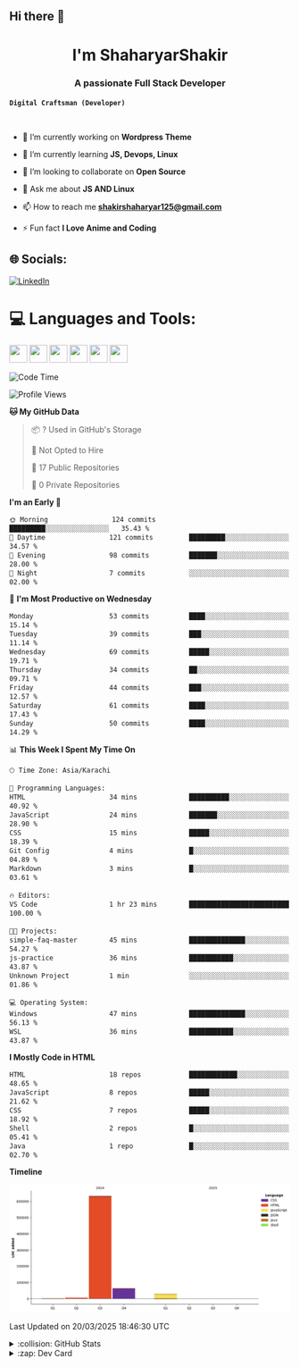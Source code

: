 ## Hi there 👋

<h1 align="center">I'm ShaharyarShakir</h1>
<h3 align="center">A passionate Full Stack Developer</h3>

**`Digital Craftsman (Developer)`**
<p align="left"> <a href="https://twitter.com/" target="blank"><img src="https://img.shields.io/twitter/follow/?logo=twitter&style=for-the-badge" alt="" /></a> </p>

- 🔭 I’m currently working on **Wordpress Theme**

- 🌱 I’m currently learning **JS, Devops, Linux**

- 👯 I’m looking to collaborate on **Open Source**

- 💬 Ask me about **JS AND Linux**

- 📫 How to reach me **shakirshaharyar125@gmail.com**

- ⚡ Fun fact **I Love Anime and Coding**


## 🌐 Socials:
[![LinkedIn](https://img.shields.io/badge/LinkedIn-%230077B5.svg?logo=linkedin&logoColor=white)](https://linkedin.com/in/https://www.linkedin.com/in/shaharyar-shakir-3674a027b/) 

# 💻 Languages and Tools:
<img height="32" width="32" src="https://cdn.simpleicons.org/git/F05032" />  <img height="32" width="32" src="https://cdn.simpleicons.org/html5/E34F26" /> <img height="32" width="32" src="https://cdn.simpleicons.org/css/663399" />  <img height="32" width="32" src="https://cdn.simpleicons.org/javascript/F7DF1E" />  <img height="32" width="32" src="https://cdn.simpleicons.org/archlinux/1793D1" /> <img height="32" width="32" src="https://cdn.simpleicons.org/vim/019733" />
<!--START_SECTION:waka-->
![Code Time](http://img.shields.io/badge/Code%20Time-17%20hrs%2030%20mins-blue)

![Profile Views](http://img.shields.io/badge/Profile%20Views-0-blue)

**🐱 My GitHub Data** 

> 📦 ? Used in GitHub's Storage 
 > 
> 🚫 Not Opted to Hire
 > 
> 📜 17 Public Repositories 
 > 
> 🔑 0 Private Repositories 
 > 
**I'm an Early 🐤** 

```text
🌞 Morning                124 commits         █████████░░░░░░░░░░░░░░░░   35.43 % 
🌆 Daytime                121 commits         █████████░░░░░░░░░░░░░░░░   34.57 % 
🌃 Evening                98 commits          ███████░░░░░░░░░░░░░░░░░░   28.00 % 
🌙 Night                  7 commits           ░░░░░░░░░░░░░░░░░░░░░░░░░   02.00 % 
```
📅 **I'm Most Productive on Wednesday** 

```text
Monday                   53 commits          ████░░░░░░░░░░░░░░░░░░░░░   15.14 % 
Tuesday                  39 commits          ███░░░░░░░░░░░░░░░░░░░░░░   11.14 % 
Wednesday                69 commits          █████░░░░░░░░░░░░░░░░░░░░   19.71 % 
Thursday                 34 commits          ██░░░░░░░░░░░░░░░░░░░░░░░   09.71 % 
Friday                   44 commits          ███░░░░░░░░░░░░░░░░░░░░░░   12.57 % 
Saturday                 61 commits          ████░░░░░░░░░░░░░░░░░░░░░   17.43 % 
Sunday                   50 commits          ████░░░░░░░░░░░░░░░░░░░░░   14.29 % 
```


📊 **This Week I Spent My Time On** 

```text
🕑︎ Time Zone: Asia/Karachi

💬 Programming Languages: 
HTML                     34 mins             ██████████░░░░░░░░░░░░░░░   40.92 % 
JavaScript               24 mins             ███████░░░░░░░░░░░░░░░░░░   28.90 % 
CSS                      15 mins             █████░░░░░░░░░░░░░░░░░░░░   18.39 % 
Git Config               4 mins              █░░░░░░░░░░░░░░░░░░░░░░░░   04.89 % 
Markdown                 3 mins              █░░░░░░░░░░░░░░░░░░░░░░░░   03.61 % 

🔥 Editors: 
VS Code                  1 hr 23 mins        █████████████████████████   100.00 % 

🐱‍💻 Projects: 
simple-faq-master        45 mins             ██████████████░░░░░░░░░░░   54.27 % 
js-practice              36 mins             ███████████░░░░░░░░░░░░░░   43.87 % 
Unknown Project          1 min               ░░░░░░░░░░░░░░░░░░░░░░░░░   01.86 % 

💻 Operating System: 
Windows                  47 mins             ██████████████░░░░░░░░░░░   56.13 % 
WSL                      36 mins             ███████████░░░░░░░░░░░░░░   43.87 % 
```

**I Mostly Code in HTML** 

```text
HTML                     18 repos            ████████████░░░░░░░░░░░░░   48.65 % 
JavaScript               8 repos             █████░░░░░░░░░░░░░░░░░░░░   21.62 % 
CSS                      7 repos             █████░░░░░░░░░░░░░░░░░░░░   18.92 % 
Shell                    2 repos             █░░░░░░░░░░░░░░░░░░░░░░░░   05.41 % 
Java                     1 repo              █░░░░░░░░░░░░░░░░░░░░░░░░   02.70 % 
```



**Timeline**

![Lines of Code chart](https://raw.githubusercontent.com/ShaharyarShakir/ShaharyarShakir/main/assets/bar_graph.png)


 Last Updated on 20/03/2025 18:46:30 UTC
<!--END_SECTION:waka-->
<details>
<summary>:collision: GitHub Stats</summary> 
<img  src="https://github-readme-stats-fawn-psi-92.vercel.app/api?username=ShaharyarShakir&show_icons=true&hide_border=true&theme=radical"/>
</details>

<details>
  <summary>:zap: Dev Card</summary>
  <a href="https://app.daily.dev/shaharyarshakir">
    <img height="378" src="./devcard.png" width="356" alt="ShaharyarShakir Dev Card"/></a>
</details>

<!-- Simple Icons Repo: https://github.com/simple-icons/simple-icons
Simple Icons Site: https://simpleicons.org/
GitHub Readme Stats: https://github.com/anuraghazra/github-readme-stats
Shields Repo: https://github.com/badges/shields
Shields Site: https://Shields.io
Badges 4 Readme Profile: https://github.com/alexandresanlim/Badges4-README.md-Profile
Markdown Badges: https://github.com/Ileriayo/markdown-badges
GitHub Activity Readme: https://github.com/marketplace/actions/github-activity-readme
Profile Readme Stats: https://github.com/marketplace/actions/profile-readme-development-stats
Spotify Now Playing: https://github.com/natemoo-re/natemoo-re
Spotify Now Playing: https://github.com/novatorem/novatorem
GitHub Profile Readme Generator: https://github.com/rahuldkjain/github-profile-readme-generator
Profile Examples: https://github.com/abhisheknaiidu/awesome-github-profile-readme
-->
<!-- Proudly created with GPRM ( https://gprm.itsvg.in ) -->
